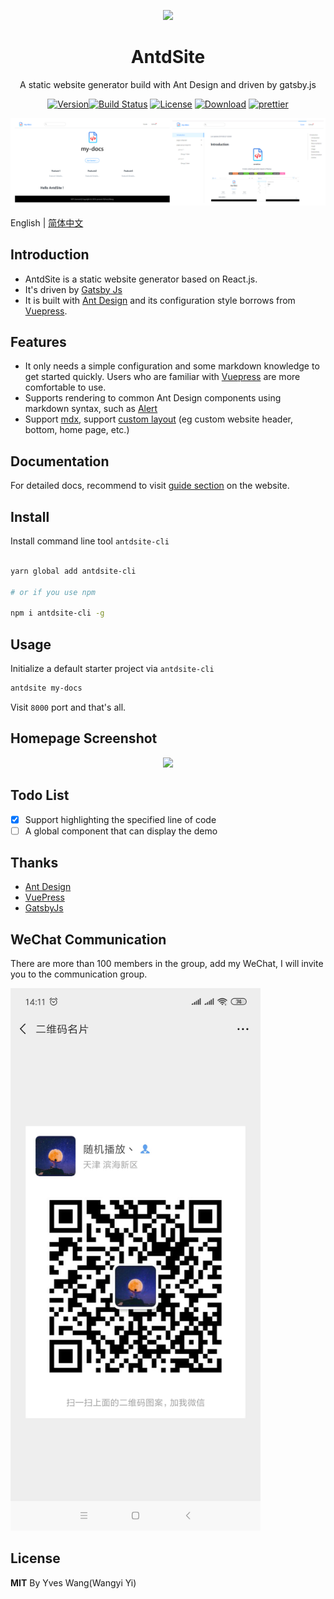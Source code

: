  <p align="center"><a href="https://www.yvescoding.com/antdsite/"><img width="100" src="https://www.yvescoding.com/antdsite/favicon.png" /></a></p>

<h1 align="center">AntdSite</h1>
<p align="center">
A static website generator build with Ant Design and driven by gatsby.js
</p>
<p align="center">
  <a href="https://www.npmjs.com/package/antdsite"><img src="https://img.shields.io/npm/v/antdsite.svg" alt="Version"></a><a href="https://circleci.com/gh/YvesCoding/antdsite/tree/master"><img src="https://circleci.com/gh/YvesCoding/antdsite/tree/master.png?style=shield" alt="Build Status"></a> 
  <a href="https://www.npmjs.com/package/antdsite"><img src="https://img.shields.io/npm/l/antdsite.svg" alt="License"></a>
<a href="https://www.npmjs.com/package/antdsite"><img src="https://img.shields.io/npm/dm/antdsite.svg" alt="Download"></a>
<a href="https://github.com/YvesCoding/antdsite"><img src="https://img.shields.io/badge/code_style-prettier-ff69b4.svg?style=flat-square" alt="prettier"></a>
</p>

[![](https://github.com/wangyi7099/pictureCdn/blob/master/allPic/antdsite/screenshot-readme.png?raw=true)](https://www.yvescoding.com/antdsite/)

English | [简体中文](./README-zh_CN.md)

## Introduction

- AntdSite is a static website generator based on React.js.
- It's driven by [Gatsby Js](https://www.gatsbyjs.org/)
- It is built with [Ant Design](https://ant.design/) and its configuration style borrows from [Vuepress](https://vuepress.vuejs.org/).

## Features

- It only needs a simple configuration and some markdown knowledge to get started quickly. Users who are familiar with [Vuepress](https://vuepress.vuejs.org/) are more comfortable to use.
- Supports rendering to common Ant Design components using markdown syntax, such as [Alert](https://www.yvescoding.com/antdsite/guide/markdown#prompt-box)
- Support [mdx](https://github.com/mdx-js/mdx), support [custom layout](https://www.yvescoding.com/antdsite/guide/theme#custom-layout) (eg custom website header, bottom, home page, etc.)

## Documentation

For detailed docs, recommend to visit [guide section](https://www.yvescoding.com/antdsite/guide/getting-started) on the website.

## Install

Install command line tool `antdsite-cli`

```bash

yarn global add antdsite-cli

# or if you use npm

npm i antdsite-cli -g

```

## Usage

Initialize a default starter project via `antdsite-cli`

```bash
antdsite my-docs
```

Visit `8000` port and that's all.

## Homepage Screenshot

<p align="center">
<img src="https://www.yvescoding.com/antdsite/screenshot.png" width="700" />
</p>

## Todo List

- [x] Support highlighting the specified line of code
- [ ] A global component that can display the demo

## Thanks

- [Ant Design](https://ant.design/)
- [VuePress](https://vuepress.vuejs.org/)
- [GatsbyJs](https://www.gatsbyjs.org/)

## WeChat Communication

There are more than 100 members in the group, add my WeChat, I will invite you to the communication group.

 <img src="https://github.com/wangyi7099/pictureCdn/blob/master/allPic/vuescroll/wx.png?raw=true" width="400" alt="Demo" style="max-width:100%;">

## License

**MIT** By Yves Wang(Wangyi Yi)
